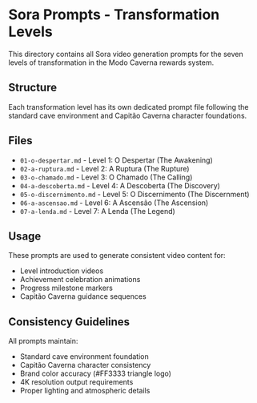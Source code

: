 # Sora Prompts - Transformation Levels

This directory contains all Sora video generation prompts for the seven levels of transformation in the Modo Caverna rewards system.

## Structure

Each transformation level has its own dedicated prompt file following the standard cave environment and Capitão Caverna character foundations.

## Files

- `01-o-despertar.md` - Level 1: O Despertar (The Awakening)
- `02-a-ruptura.md` - Level 2: A Ruptura (The Rupture)
- `03-o-chamado.md` - Level 3: O Chamado (The Calling)
- `04-a-descoberta.md` - Level 4: A Descoberta (The Discovery)
- `05-o-discernimento.md` - Level 5: O Discernimento (The Discernment)
- `06-a-ascensao.md` - Level 6: A Ascensão (The Ascension)
- `07-a-lenda.md` - Level 7: A Lenda (The Legend)

## Usage

These prompts are used to generate consistent video content for:
- Level introduction videos
- Achievement celebration animations
- Progress milestone markers
- Capitão Caverna guidance sequences

## Consistency Guidelines

All prompts maintain:
- Standard cave environment foundation
- Capitão Caverna character consistency
- Brand color accuracy (#FF3333 triangle logo)
- 4K resolution output requirements
- Proper lighting and atmospheric details